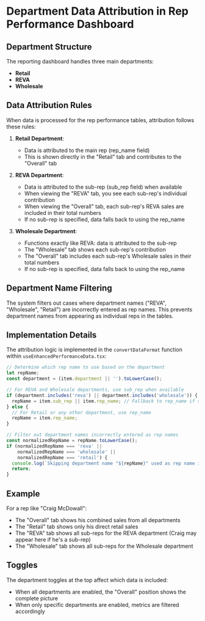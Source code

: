 # Department Data Attribution in Rep Performance Dashboard

## Department Structure

The reporting dashboard handles three main departments:
- **Retail**
- **REVA**
- **Wholesale**

## Data Attribution Rules

When data is processed for the rep performance tables, attribution follows these rules:

1. **Retail Department**: 
   - Data is attributed to the main rep (rep_name field)
   - This is shown directly in the "Retail" tab and contributes to the "Overall" tab

2. **REVA Department**:
   - Data is attributed to the sub-rep (sub_rep field) when available
   - When viewing the "REVA" tab, you see each sub-rep's individual contribution
   - When viewing the "Overall" tab, each sub-rep's REVA sales are included in their total numbers
   - If no sub-rep is specified, data falls back to using the rep_name

3. **Wholesale Department**:
   - Functions exactly like REVA: data is attributed to the sub-rep
   - The "Wholesale" tab shows each sub-rep's contribution
   - The "Overall" tab includes each sub-rep's Wholesale sales in their total numbers
   - If no sub-rep is specified, data falls back to using the rep_name

## Department Name Filtering

The system filters out cases where department names ("REVA", "Wholesale", "Retail") are incorrectly entered as rep names. This prevents department names from appearing as individual reps in the tables.

## Implementation Details

The attribution logic is implemented in the `convertDataFormat` function within `useEnhancedPerformanceData.tsx`:

```typescript
// Determine which rep name to use based on the department
let repName;
const department = (item.department || '').toLowerCase();

// For REVA and Wholesale departments, use sub_rep when available
if (department.includes('reva') || department.includes('wholesale')) {
  repName = item.sub_rep || item.rep_name; // Fallback to rep_name if sub_rep is not available
} else {
  // For Retail or any other department, use rep_name
  repName = item.rep_name;
}

// Filter out department names incorrectly entered as rep names
const normalizedRepName = repName.toLowerCase();
if (normalizedRepName === 'reva' || 
    normalizedRepName === 'wholesale' || 
    normalizedRepName === 'retail') {
  console.log(`Skipping department name "${repName}" used as rep name in data`);
  return;
}
```

## Example

For a rep like "Craig McDowall":
- The "Overall" tab shows his combined sales from all departments
- The "Retail" tab shows only his direct retail sales 
- The "REVA" tab shows all sub-reps for the REVA department (Craig may appear here if he's a sub-rep)
- The "Wholesale" tab shows all sub-reps for the Wholesale department

## Toggles

The department toggles at the top affect which data is included:
- When all departments are enabled, the "Overall" position shows the complete picture
- When only specific departments are enabled, metrics are filtered accordingly 